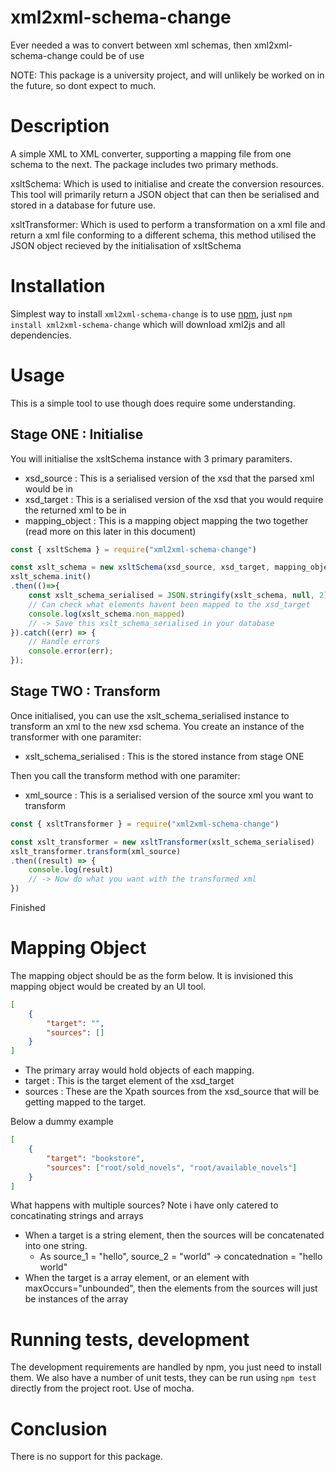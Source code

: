 xml2xml-schema-change
===========

Ever needed a was to convert between xml schemas, then xml2xml-schema-change could be of use

NOTE: This package is a university project, and will unlikely be worked on in the future, so dont expect to much.

Description
===========

A simple XML to XML converter, supporting a mapping file from one schema to the next.
The package includes two primary methods.

xsltSchema: Which is used to initialise and create the conversion resources. This tool will primarily return a JSON object that can then be serialised and stored in a database for future use.

xsltTransformer: Which is used to perform a transformation on a xml file and return a xml file conforming to a different schema, this method utilised the JSON object recieved by the initialisation of xsltSchema

Installation
============

Simplest way to install `xml2xml-schema-change` is to use [npm](http://npmjs.org), just `npm
install xml2xml-schema-change` which will download xml2js and all dependencies.

Usage
=====

This is a simple tool to use though does require some understanding.

Stage ONE : Initialise
----------------------

You will initialise the xsltSchema instance with 3 primary paramiters.

- xsd_source : This is a serialised version of the xsd that the parsed xml would be in
- xsd_target : This is a serialised version of the xsd that you would require the returned xml to be in
- mapping_object : This is a mapping object mapping the two together (read more on this later in this document)

```javascript
const { xsltSchema } = require("xml2xml-schema-change")

const xslt_schema = new xsltSchema(xsd_source, xsd_target, mapping_object)
xslt_schema.init()
.then(()=>{
    const xslt_schema_serialised = JSON.stringify(xslt_schema, null, 2)
    // Can check what elements havent been mapped to the xsd_target
    console.log(xslt_schema.non_mapped)
    // -> Save this xslt_schema_serialised in your database
}).catch((err) => {
    // Handle errors
    console.error(err);
});
```

Stage TWO : Transform 
-------------------

Once initialised, you can use the xslt_schema_serialised instance to transform an xml to the new xsd schema. You create an instance of the transformer with one paramiter:

- xslt_schema_serialised : This is the stored instance from stage ONE

Then you call the transform method with one paramiter:

- xml_source : This is a serialised version of the source xml you want to transform

```javascript
const { xsltTransformer } = require("xml2xml-schema-change")

const xslt_transformer = new xsltTransformer(xslt_schema_serialised)
xslt_transformer.transform(xml_source)
.then((result) => {
    console.log(result)
    // -> Now do what you want with the transformed xml
})
```

Finished

Mapping Object
=======

The mapping object should be as the form below. It is invisioned this mapping object would be created by an UI tool.

```json
[
    {
        "target": "",
        "sources": []
    }
]
```

- The primary array would hold objects of each mapping.
- target : This is the target element of the xsd_target
- sources : These are the Xpath sources from the xsd_source that will be getting mapped to the target.

Below a dummy example
```json
[
    {
        "target": "bookstore",
        "sources": ["root/sold_novels", "root/available_novels"]
    }
]
```

What happens with multiple sources? Note i have only catered to concatinating strings and arrays
- When a target is a string element, then the sources will be concatenated into one string.
    - As source_1 = "hello", source_2 = "world" -> concatednation = "hello world"
- When the target is a array element, or an element with maxOccurs="unbounded", then the elements from the sources will just be instances of the array

Running tests, development
==========================

The development requirements are handled by npm, you just need to install them.
We also have a number of unit tests, they can be run using `npm test` directly
from the project root. Use of mocha.

Conclusion
===============

There is no support for this package.
